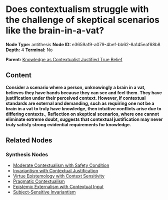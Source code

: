 # Does contextualism struggle with the challenge of skeptical scenarios like the brain-in-a-vat?

**Node Type:** antithesis
**Node ID:** e3659af9-a079-4bef-bb62-8a145eaf68b8
**Depth:** 4
**Terminal:** No

**Parent:** [Knowledge as Contextualist Justified True Belief](knowledge-as-contextualist-justified-true-belief-synthesis-9a24f2d2-2909-40b1-b479-37bbe2a2edda.md)

## Content

**Consider a scenario where a person, unknowingly a brain in a vat, believes they have hands because they can see and feel them. They have justification under their perceived context. However, if contextual standards are external and demanding, such as requiring one not be a brain in a vat to truly have knowledge, then intuitive conflicts arise due to differing contexts.**, **Reflection on skeptical scenarios, where one cannot eliminate extreme doubt, suggests that contextual justification may never truly satisfy strong evidential requirements for knowledge.**

## Related Nodes

### Synthesis Nodes

- [Moderate Contextualism with Safety Condition](moderate-contextualism-with-safety-condition-synthesis-dc157b9a-7520-4dca-9a60-03ab8d0d9a6c.md)
- [Invariantism with Contextual Justification](invariantism-with-contextual-justification-synthesis-238547c4-687c-4702-953d-39d733838d23.md)
- [Virtue Epistemology with Context Sensitivity](virtue-epistemology-with-context-sensitivity-synthesis-bbc8cf89-668e-4ff6-9c25-733ad13b9d4f.md)
- [Pragmatic Contextualism](pragmatic-contextualism-synthesis-1687972d-fd02-48a2-9ef4-d990095fa550.md)
- [Epistemic Externalism with Contextual Input](epistemic-externalism-with-contextual-input-synthesis-f0ec95f0-2472-4155-a838-987e99888cd6.md)
- [Subject-Sensitive Invariantism](subject-sensitive-invariantism-synthesis-0cc2393e-0775-497a-9cb9-e7c6c6324e7b.md)
